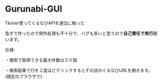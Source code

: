 # Gurunabi-GUI
Tkinter使ってぐるなびAPIを適当に触った

急ぎで作ったので例外処理も不十分で、バグも多いと思うので**自己責任で実行**願います。


仕様:

・検索で取得できる最大件数は５０個

・検索結果で行を２度ほどクリックするとその店のぐるなびURLを開きます。(規定のブラウザで)
